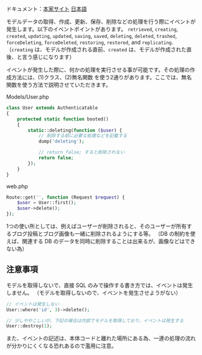 ドキュメント：[本家サイト](https://laravel.com/docs/11.x/eloquent#events) [日本語](https://readouble.com/laravel/11.x/ja/eloquent.html#events)

モデルデータの取得、作成、更新、保存、削除などの処理を行う際にイベントが発生します。以下のイベントポイントがあります。
`retrieved`, `creating`, `created`, `updating`, `updated`, `saving`, `saved`, `deleting`, `deleted`, `trashed`, `forceDeleting`, `forceDeleted`, `restoring`, `restored`, and `replicating`.
（`creating` は、モデルが作成される直前、`created` は、モデルが作成された直後、と言う感じになります）

イベントが発生した際に、何かの処理を実行させる事が可能です。その処理の作成方法には、(1)クラス、(2)無名関数 を使う2通りがあります。ここでは、無名関数を使う方法で説明させていただきます。

Models/User.php
```php
class User extends Authenticatable
{
    protected static function booted()
    {
        static::deleting(function ($user) {
            // 削除する前に必要な処理などを記載する
            dump('deleting');

            // return false; すると削除されない
            return false;
        });
    }
}
```

web.php
```php
Route::get('', function (Request $request) {
    $user = User::first();
    $user->delete();
});
```

1つの使い所としては、例えばユーザーが削除されると、そのユーザーが所有するブログ投稿とブログ画像も一緒に削除されるようにする等。
（DB の制約を使えば、関連する DB のデータを同時に削除することは出来るが、画像などはできない為）

## 注意事項
モデルを取得しないで、直接 SQL のみで操作する書き方では、イベントは発生しません。
（モデルを取得しないので、イベントを発生させようがない）

```php
// イベントは発生しない
User::where('id', 3)->delete();

// 少しややこしいが、下記の場合は内部でモデルを取得しており、イベントは発生する
User::destroy(1);
```

また、イベントの記述は、本体コードと離れた場所にある為、一連の処理の流れが分かりにくくなる恐れあるので濫用に注意。